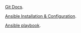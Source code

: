[Git Docs](https://karthicbe1982.github.io/git_docs/).

[Ansible Installation & Configuration](https://karthicbe1982.github.io/anisble_docs/).

[Ansible playbook](https://karthicbe1982.github.io/ansible_roles/).
